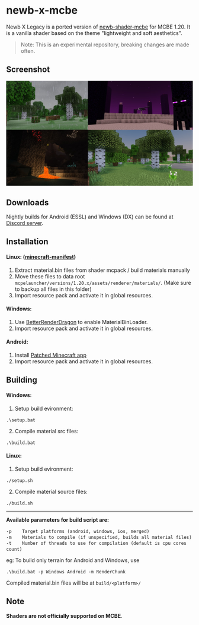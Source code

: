 # newb-x-mcbe

Newb X Legacy is a ported version of [newb-shader-mcbe](https://github.com/devendrn/newb-shader-mcbe) for MCBE 1.20. It is a vanilla shader based on the theme "lightweight and soft aesthetics".

> Note:
This is an experimental repository, breaking changes are made often.

## Screenshot

![Screenshot1](docs/screenshots.jpg "Newb X Legacy 15b2, MCBE 1.20.12")

## Downloads

Nightly builds for Android (ESSL) and Windows (DX) can be found at [Discord server](https://discord.gg/z9TBnq33HC).

## Installation

#### Linux: ([minecraft-manifest](https://github.com/minecraft-linux/mcpelauncher-ui-manifest))
1. Extract material.bin files from shader mcpack / build materials manually
2. Move these files to data root `mcpelauncher/versions/1.20.x/assets/renderer/materials/`.
   (Make sure to backup all files in this folder)
3. Import resource pack and activate it in global resources.

#### Windows:
1. Use [BetterRenderDragon](https://github.com/ddf8196/BetterRenderDragon) to enable MaterialBinLoader.
2. Import resource pack and activate it in global resources.

#### Android:
1. Install [Patched Minecraft app](https://devendrn.github.io/renderdragon-shaders/shaders/installation/android#using-patch-app)
2. Import resource pack and activate it in global resources.

## Building

#### Windows:
1. Setup build evironment:
```
.\setup.bat
```
2. Compile material src files:
```
.\build.bat
```

#### Linux:
1. Setup build evironment:
```
./setup.sh
```
2. Compile material source files:
```
./build.sh
```

---
**Available parameters for build script are:**
```
-p    Target platforms (android, windows, ios, merged)
-m    Materials to compile (if unspecified, builds all material files)
-t    Number of threads to use for compilation (default is cpu cores count)
```
eg: To build only terrain for Android and Windows, use
```
.\build.bat -p Windows Android -m RenderChunk
```
Compiled material.bin files will be at `build/<platform>/`

## Note

**Shaders are not officially supported on MCBE**.

